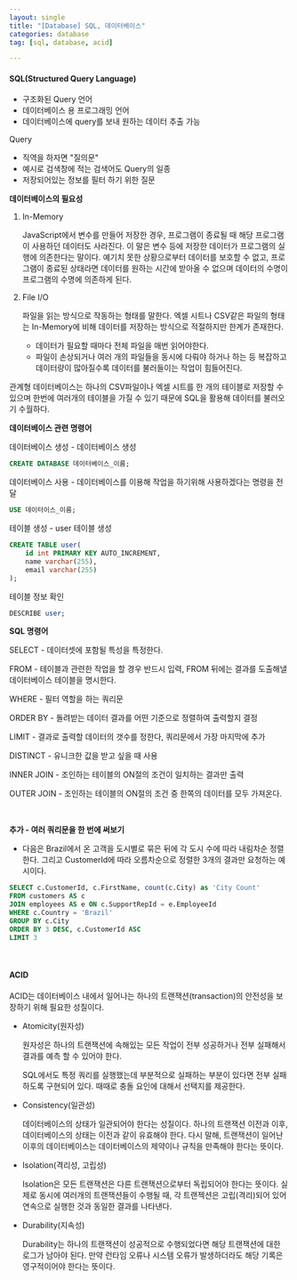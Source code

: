 ```yaml
---
layout: single
title: "[Database] SQL, 데이터베이스"
categories: database
tag: [sql, database, acid]

---
```


#### SQL(Structured Query Language)

- 구조화된 Query 언어
- 데이터베이스 용 프로그래밍 언어
- 데이터베이스에 query를 보내 원하는 데이터 추출 가능

Query

- 직역을 하자면 "질의문"
- 예시로 검색창에 적는 검색어도 Query의 일종
- 저장되어있는 정보를 필터 하기 위한 질문

**데이터베이스의 필요성**

1. In-Memory

   JavaScript에서 변수를 만들어 저장한 경우, 프로그램이 종료될 때 해당 프로그램이 사용하던 데이터도 사라진다. 이 말은 변수 등에 저장한 데이터가 프로그램의 실행에 의존한다는 말이다. 예기치 못한 상황으로부터 데이터를 보호할 수 없고, 프로그램이 종료된 상태라면 데이터를 원하는 시간에 받아올 수 없으며 데이터의 수명이 프로그램의 수명에 의존하게 된다.

2. File I/O

   파일을 읽는 방식으로 작동하는 형태를 말한다. 엑셀 시트나 CSV같은 파일의 형태는 In-Memory에 비해 데이터를 저장하는 방식으로 적절하지만 한계가 존재한다.

   - 데이터가 필요할 때마다 전체 파일을 매번 읽어야한다.
   - 파일이 손상되거나 여러 개의 파일들을 동시에 다뤄야 하거나 하는 등 복잡하고 데이터량이 많아질수록 데이터를 불러들이는 작업이 힘들어진다.

관계형 데이터베이스는 하나의 CSV파일이나 엑셀 시트를 한 개의 테이블로 저장할 수 있으며 한번에 여러개의 테이블을 가질 수 있기 때문에 SQL을 활용해 데이터를 불러오기 수월하다.

**데이터베이스 관련 명령어**

데이터베이스 생성 - 데이터베이스 생성

```sql
CREATE DATABASE 데이터베이스_이름;
```

데이터베이스 사용 - 데이터베이스를 이용해 작업을 하기위해 사용하겠다는 명령을 전달

```sql
USE 데이터이스_이름;
```

테이블 생성 -  user 테이블 생성

```sql
CREATE TABLE user(
	id int PRIMARY KEY AUTO_INCREMENT,
	name varchar(255),
	email varchar(255)
);
```

테이블 정보 확인

```sql
DESCRIBE user;
```

**SQL 명령어**

SELECT - 데이터셋에 포함될 특성을 특정한다.

FROM - 테이블과 관련한 작업을 할 경우 반드시 입력, FROM 뒤에는 결과를 도출해낼 데이터베이스 테이블을 명시한다.

WHERE - 필터 역할을 하는 쿼리문

ORDER BY - 돌려받는 데이터 결과를 어떤 기준으로 정렬하여 출력할지 결정

LIMIT - 결과로 출력할 데이터의 갯수를 정한다, 쿼리문에서 가장 마지막에 추가

DISTINCT - 유니크한 값을 받고 싶을 때 사용

INNER JOIN - 조인하는 테이블의 ON절의 조건이 일치하는 결과만 출력

OUTER JOIN - 조인하는 테이블의 ON절의 조건 중 한쪽의 데이터를 모두 가져온다.

<br>

**추가 - 여러 쿼리문을 한 번에 써보기**

- 다음은 Brazil에서 온 고객을 도시별로 묶은 뒤에 각 도시 수에 따라 내림차순 정렬한다. 그리고 CustomerId에 따라 오름차순으로 정렬한 3개의 결과만 요청하는 예시이다.

```sql
SELECT c.CustomerId, c.FirstName, count(c.City) as 'City Count'
FROM customers AS c
JOIN employees AS e ON c.SupportRepId = e.EmployeeId
WHERE c.Country = 'Brazil'
GROUP BY c.City
ORDER BY 3 DESC, c.CustomerId ASC
LIMIT 3
```

<br>

#### ACID

ACID는 데이터베이스 내에서 일어나는 하나의 트랜잭션(transaction)의 안전성을 보장하기 위해 필요한 성질이다.

- Atomicity(원자성)

  원자성은 하나의 트랜잭션에 속해있는 모든 작업이 전부 성공하거나 전부 실패해서 결과를 예측 할 수 있어야 한다.

  SQL에서도 특정 쿼리를 실행했는데 부분적으로 실패하는 부분이 있다면 전부 실패하도록 구현되어 있다. 때때로 충돌 요인에 대해서 선택지를 제공한다.

- Consistency(일관성)

  데이터베이스의 상태가 일관되어야 한다는 성질이다. 하나의 트랜잭션 이전과 이후, 데이터베이스의 상태는 이전과 같이 유효해야 한다. 다시 말해, 트랜잭션이 일어난 이후의 데이터베이스는 데이터베이스의 제약이나 규칙을 만족해야 한다는 뜻이다.

- Isolation(격리성, 고립성)

  Isolation은 모든 트랜잭션은 다른 트랜잭션으로부터 독립되어야 한다는 뜻이다. 실제로 동시에 여러개의 트랜잭션들이 수행될 때, 각 트랜젝션은 고립(격리)되어 있어 연속으로 실행한 것과 동일한 결과를 나타낸다.

- Durability(지속성)

  Durability는 하나의 트랜잭션이 성공적으로 수행되었다면 해당 트랜잭션에 대한 로그가 남아야 된다. 만약 런타임 오류나 시스템 오류가 발생하더라도 해당 기록은 영구적이어야 한다는 뜻이다.
